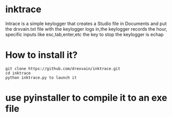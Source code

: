 # inktrace
Intrace is a simple keylogger that creates a Studio file in Documents and put the drxvain.txt file with the keylogger logs in,the keylogger records the hour, specific inputs like esc,tab,enter,etc
the key to stop the keylogger is echap
# How to install it? 
```
git clone https://github.com/drexvain/inktrace.git
cd inktrace
python inktrace.py to launch it
```
# use pyinstaller to compile it to an exe file
